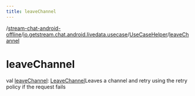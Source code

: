 ```yaml
---
title: leaveChannel
---
```

/[stream-chat-android-offline](../../index.md)/[io.getstream.chat.android.livedata.usecase](../index.md)/[UseCaseHelper](index.md)/[leaveChannel](leaveChannel.md)  
  
  
  
# leaveChannel  
val [leaveChannel](leaveChannel.md): [LeaveChannel](../LeaveChannel/index.md)Leaves a channel and retry using the retry policy if the request fails
